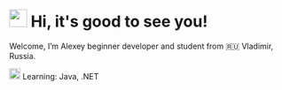<!-- -->
<div>
  <h1>
    <img src="https://github.com/blackcater/blackcater/raw/main/images/Hi.gif" height="32"/>
    Hi, it's good to see you!
  </h1>
</div>

<div>
  <p>Welcome, I’m Alexey beginner developer and student from 🇷🇺 Vladimir, Russia.</p>
  <p>
    <img height="20" width="20" src="https://github.githubassets.com/images/icons/emoji/unicode/1f393.png"/>
    Learning: Java, .NET
  </p>
</div>

<!---
thewyolar/thewyolar is a ✨ special ✨ repository because its `README.md` (this file) appears on your GitHub profile.
You can click the Preview link to take a look at your changes.
--->
